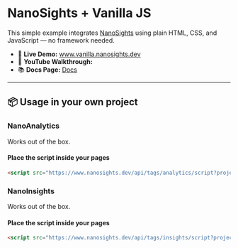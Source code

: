 # NanoSights + Vanilla JS

This simple example integrates [NanoSights](https://www.nanosights.dev) using plain HTML, CSS, and JavaScript — no framework needed.

- 🔗 **Live Demo:** www.vanilla.nanosights.dev  
- 🎥 **YouTube Walkthrough:**  
- 📚 **Docs Page:** [Docs](https://www.nanosights.dev/docs)

---


## 📦 Usage in your own project

### NanoAnalytics

Works out of the box.

#### Place the script inside your pages

```html
<script src="https://www.nanosights.dev/api/tags/analytics/script?projectKey=PROJECT_KEY&userId=USER_ID"></script>
```

### NanoInsights

Works out of the box.

#### Place the script inside your pages

```html
<script src="https://www.nanosights.dev/api/tags/insights/script?projectKey=PROJECT_KEY&userId=USER_ID"></script>
```